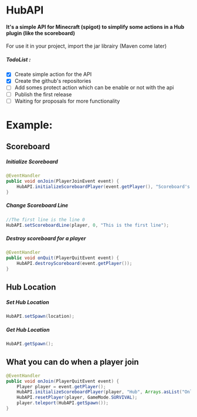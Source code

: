 # HubAPI
#### It's a simple API for Minecraft (spigot) to simplify some actions in a Hub plugin (like the scoreboard)

For use it in your project, import the jar librairy (Maven come later)

##### TodoList :
- [x] Create simple action for the API
- [x] Create the github's repositories
- [ ] Add somes protect action which can be enable or not with the api
- [ ] Publish the first release
- [ ] Waiting for proposals for more functionality

# Example:
## Scoreboard
##### Initialize Scoreboard
```Java
@EventHandler
public void onJoin(PlayerJoinEvent event) {
    HubAPI.initializeScoreboardPlayer(event.getPlayer(), "Scoreboard's Name", Arrays.asList("line 1", "line2", "line 3..."));
}
```
##### Change Scoreboard Line
```Java
//The first line is the line 0
HubAPI.setScoreboardLine(player, 0, "This is the first line");
```
##### Destroy scoreboard for a player
```Java
@EventHandler
public void onQuit(PlayerQuitEvent event) {
    HubAPI.destroyScoreboard(event.getPlayer());
}
```
## Hub Location
##### Set Hub Location
```Java
HubAPI.setSpawn(location);
```
##### Get Hub Location
```Java
HubAPI.getSpawn();
```
## What you can do when a player join
```Java
@EventHandler
public void onJoin(PlayerQuitEvent event) {
    Player player = event.getPlayer();
    HubAPI.initializeScoreboardPlayer(player, "Hub", Arrays.asList("Online:", "Rank:", "Money:", "ip: www.example.com"));
    HubAPI.resetPlayer(player, GameMode.SURVIVAL);
    player.teleport(HubAPI.getSpawn());
}
```
